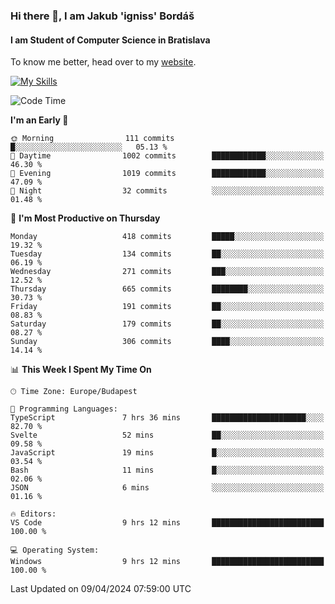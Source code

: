 ### Hi there 👋, I am Jakub 'igniss' Bordáš

#### I am Student of Computer Science in Bratislava
To know me better, head over to my [website](https://bordas.sk).

[![My Skills](https://skillicons.dev/icons?i=js,html,css,figma,svelte,java,kotlin,python,postgresql,typescript,nest,nodejs)](https://bordas.sk)


<!--START_SECTION:waka-->
![Code Time](http://img.shields.io/badge/Code%20Time-1%2C461%20hrs%2041%20mins-blue)

**I'm an Early 🐤** 

```text
🌞 Morning                111 commits         █░░░░░░░░░░░░░░░░░░░░░░░░   05.13 % 
🌆 Daytime                1002 commits        ████████████░░░░░░░░░░░░░   46.30 % 
🌃 Evening                1019 commits        ████████████░░░░░░░░░░░░░   47.09 % 
🌙 Night                  32 commits          ░░░░░░░░░░░░░░░░░░░░░░░░░   01.48 % 
```
📅 **I'm Most Productive on Thursday** 

```text
Monday                   418 commits         █████░░░░░░░░░░░░░░░░░░░░   19.32 % 
Tuesday                  134 commits         ██░░░░░░░░░░░░░░░░░░░░░░░   06.19 % 
Wednesday                271 commits         ███░░░░░░░░░░░░░░░░░░░░░░   12.52 % 
Thursday                 665 commits         ████████░░░░░░░░░░░░░░░░░   30.73 % 
Friday                   191 commits         ██░░░░░░░░░░░░░░░░░░░░░░░   08.83 % 
Saturday                 179 commits         ██░░░░░░░░░░░░░░░░░░░░░░░   08.27 % 
Sunday                   306 commits         ████░░░░░░░░░░░░░░░░░░░░░   14.14 % 
```


📊 **This Week I Spent My Time On** 

```text
🕑︎ Time Zone: Europe/Budapest

💬 Programming Languages: 
TypeScript               7 hrs 36 mins       █████████████████████░░░░   82.70 % 
Svelte                   52 mins             ██░░░░░░░░░░░░░░░░░░░░░░░   09.58 % 
JavaScript               19 mins             █░░░░░░░░░░░░░░░░░░░░░░░░   03.54 % 
Bash                     11 mins             █░░░░░░░░░░░░░░░░░░░░░░░░   02.06 % 
JSON                     6 mins              ░░░░░░░░░░░░░░░░░░░░░░░░░   01.16 % 

🔥 Editors: 
VS Code                  9 hrs 12 mins       █████████████████████████   100.00 % 

💻 Operating System: 
Windows                  9 hrs 12 mins       █████████████████████████   100.00 % 
```


 Last Updated on 09/04/2024 07:59:00 UTC
<!--END_SECTION:waka-->
